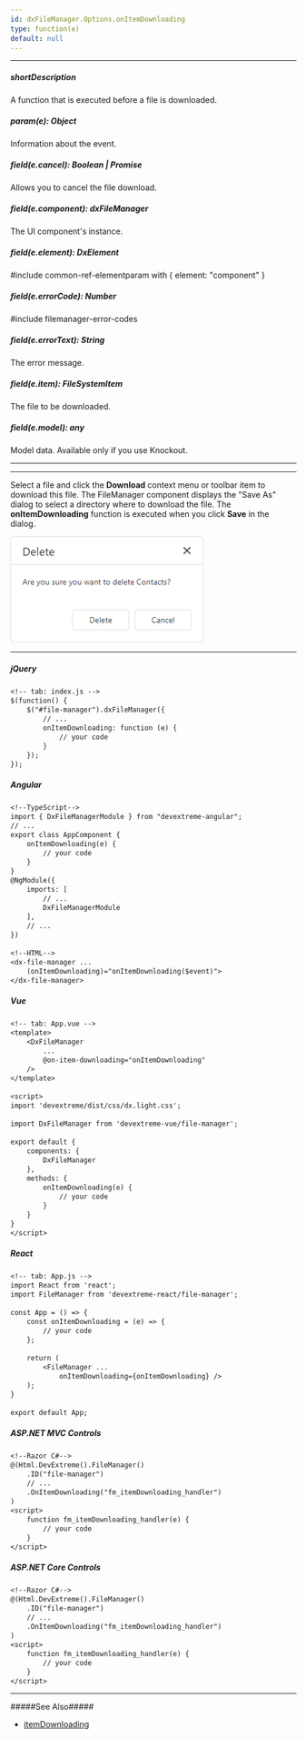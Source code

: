```yaml
---
id: dxFileManager.Options.onItemDownloading
type: function(e)
default: null
---
```

---
##### shortDescription
A function that is executed before a file is downloaded.

##### param(e): Object
Information about the event.

##### field(e.cancel): Boolean | Promise<void>
Allows you to cancel the file download.

##### field(e.component): dxFileManager
The UI component's instance.

##### field(e.element): DxElement
#include common-ref-elementparam with { element: "component" }

##### field(e.errorCode): Number
#include filemanager-error-codes

##### field(e.errorText): String
The error message.

##### field(e.item): FileSystemItem
The file to be downloaded.

##### field(e.model): any
Model data. Available only if you use Knockout.

---
---

Select a file and click the **Download** context menu or toolbar item to download this file. The FileManager component displays the "Save As" dialog to select a directory where to download the file. The **onItemDownloading** function is executed when you click  **Save** in the dialog.

![DevExtreme File Manager - Copy File or Folder](/images/FileManager/delete-confirmation-dialog.png)

---

##### jQuery

    <!-- tab: index.js -->
    $(function() {
        $("#file-manager").dxFileManager({
            // ...
            onItemDownloading: function (e) {
                // your code
            }
        });
    }); 

##### Angular

    <!--TypeScript-->
    import { DxFileManagerModule } from "devextreme-angular";
    // ...
    export class AppComponent {
        onItemDownloading(e) {
            // your code
        }
    }
    @NgModule({
        imports: [
            // ...
            DxFileManagerModule
        ],
        // ...
    })

    <!--HTML-->
    <dx-file-manager ...
        (onItemDownloading)="onItemDownloading($event)">
    </dx-file-manager>

##### Vue

    <!-- tab: App.vue -->
    <template>
        <DxFileManager
            ...
            @on-item-downloading="onItemDownloading"
        />
    </template>

    <script>
    import 'devextreme/dist/css/dx.light.css';

    import DxFileManager from 'devextreme-vue/file-manager';
  
    export default {
        components: {
            DxFileManager
        },
        methods: {
            onItemDownloading(e) {
                // your code
            }
        }
    }
    </script>

##### React

    <!-- tab: App.js -->
    import React from 'react';
    import FileManager from 'devextreme-react/file-manager';

    const App = () => {
        const onItemDownloading = (e) => {
            // your code
        };

        return (
            <FileManager ...
                onItemDownloading={onItemDownloading} />            
        );
    }

    export default App;

##### ASP.NET MVC Controls

    <!--Razor C#-->
    @(Html.DevExtreme().FileManager()
        .ID("file-manager")
        // ...
        .OnItemDownloading("fm_itemDownloading_handler")
    )
    <script>
        function fm_itemDownloading_handler(e) {
            // your code
        }
    </script>

##### ASP.NET Core Controls

    <!--Razor C#-->
    @(Html.DevExtreme().FileManager()
        .ID("file-manager")
        // ...
        .OnItemDownloading("fm_itemDownloading_handler")
    )
    <script>
        function fm_itemDownloading_handler(e) {
            // your code
        }
    </script>

---

#####See Also#####
- [itemDownloading](/Documentation/ApiReference/UI_Components/dxFileManager/Events/#itemDownloading)
